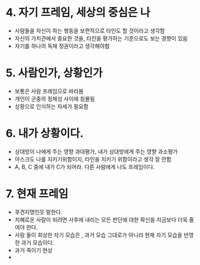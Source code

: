 # 4. 자기 프레임, 세상의 중심은 나

- 사람들을 자신이 하는 행동을 보편적으로 타인도 할 것이라고 생각함
- 자신의 가치관에서 중요한 것을, 타인을 평가하는 기준으로도 보는 경향이 있음
- 자기를 하나의 독재 정권이라고 생각해야함

# 5. 사람인가, 상황인가

- 보통은 사람 프레임으로 바라봄
- 개인이 군중의 정체성 사이에 침몰됨
- 상황으로 인식하는 자세가 필요함

# 6. 내가 상황이다.

- 상대방이 나에게 주는 영향 과대평가, 내가 상대방에게 주는 영향 과소평가
- 마스크도 나를 지키기위함이지, 타인을 지키기 위함이라고 생각 잘 안함
- A, B, C 중에 내가 C가 되어라. 다른 사람에게 나도 프레임이다.

# 7. 현재 프레임

- 후견지명인듯 말한다.
- 지혜로운 사람이 되려면 사후에 내리는 모든 판단에 대한 확신을 지금보다 더욱 줄여야 한다.
- 사람 들이 회상한 자기 모습은 , 과거 모습 그대로가 아니라 현재 자기 모습을 반영한 과거 모습이다.
- 과거 죽이기 현상
-
